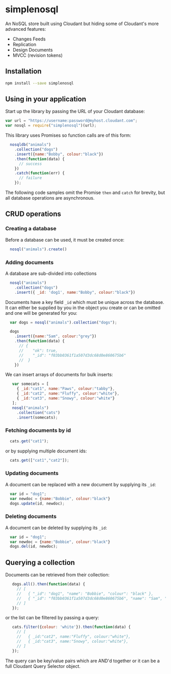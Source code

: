 # simplenosql

An NoSQL store built using Cloudant but hiding some of Cloudant's more advanced features:

- Changes Feeds
- Replication
- Design Documents
- MVCC (revision tokens)

## Installation

```sh
npm install --save simplenosql
```

## Using in your application

Start up the library by passing the URL of your Cloudant database:

```js
var url = "https://username:password@myhost.cloudant.com";
var nosql = require("simplenosql")(url);
```

This library uses Promises so function calls are of this form:

```js
  nosqldb("animals")
    .collection("dogs")
    .insert({name:"Bobby", colour:"black"})
    .then(function(data) {
      // success
    })
    .catch(function(err) {
      // failure
    });
```

The following code samples omit the Promise `then` and `catch` for brevity, 
but all database operations are asynchronous.

## CRUD operations

### Creating a database

Before a database can be used, it must be created once:

```js
  nosql("animals").create()
```

### Adding documents

A database are sub-divided into collections

```js
  nosql("animals")
    .collection("dogs")
    .insert({ _id: 'dog1', name:"Bobby", colour:"black"})
```

Documents have a key field `_id` which must be unique across the database. It can
either be supplied by you in the object you create or can be omitted and one will be generated for you:

```js
  var dogs = nosql("animals").collection("dogs");

  dogs
    .insert({name:"Sam", colour:"grey"})
    .then(function(data) {
      // {
      //    "ok": true,
      //    "_id": "f03bb0361f1a507d3dc68d0e860675b6"
      //  }
    })
```

We can insert arrays of documents for bulk inserts:

```js
   var somecats = [
     { _id:"cat1", name:"Paws", colour:"tabby"},
     { _id:"cat2", name:"Fluffy", colour:"white"},
     { _id:"cat3", name:"Snowy", colour:"white"}
   ];
   nosql("animals")
     .collection("cats")
     .insert(somecats);
```

### Fetching documents by id

```js
  cats.get("cat1");
```

or by supplying multiple document ids:

```js
  cats.get(["cat1","cat2"]);
```

### Updating documents

A document can be replaced with a new document by supplying its `_id`:

```js
  var id = "dog1";
  var newdoc = {name:"Bobbie", colour:"black"}
  dogs.update(id, newdoc);
```

### Deleting documents

A document can be deleted by supplying its `_id`:

```js
  var id = "dog1";
  var newdoc = {name:"Bobbie", colour:"black"}
  dogs.del(id, newdoc);
```

## Querying a collection

Documents can be retrieved from their collection:

```js
   dogs.all().then(function(data) {
     // [
     //   { "_id": "dog1", "name": "Bobbie", "colour": "black" },
     //   { "_id": "f03bb0361f1a507d3dc68d0e860675b6", "name": "Sam", "colour": "grey" },
     // ]
   });
```

or the list can be filtered by passing a query:

```js
   cats.filter({colour: 'white'}).then(function(data) {
     // [
     //   { _id:"cat2", name:"Fluffy", colour:"white"},
     //   { _id:"cat3", name:"Snowy", colour:"white"},
     // ]
   });
```

The query can be key/value pairs which are AND'd together or it can be a full Cloudant Query Selector object.


